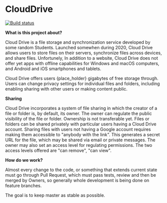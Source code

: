 # CloudDrive

[![Build status](https://ci.appveyor.com/api/projects/status/d26owcnvvl4wsii1?svg=true)](https://ci.appveyor.com/project/DatabaseDropper/clouddrive)

**What is this project about?**

Cloud Drive is a file storage and synchronization service developed by some random Students. Launched somewhen during 2020, Cloud Drive allows users to store files on their servers, synchronize files across devices, and share files. Unfortunely, In addition to a website, Cloud Drive does not offer yet apps with offline capabilities for Windows and macOS computers, and Android and iOS smartphones and tablets.

Cloud Drive offers users {place_holder} gigabytes of free storage through. Users can change privacy settings for individual files and folders, including enabling sharing with other users or making content public.

**Sharing**

Cloud Drive incorporates a system of file sharing in which the creator of a file or folder is, by default, its owner. The owner can regulate the public visibility of the file or folder. Ownership is not transferable yet. Files or folders can be shared privately with particular users having a Cloud Drive account. Sharing files with users not having a Google account requires making them accessible to "anybody with the link". This generates a secret URL for the file, which may be shared via email or private messages. The owner may also set an access level for regulating permissions. The two access levels offered are "can remove", "can view".

**How do we work?**

Almost every change to the code, or something that extends current state must go through Pull Request, which must pass tests, review and then be merged by Owners, so generally whole development is being done on feature branches. 

The goal is to keep master as stable as possible.
